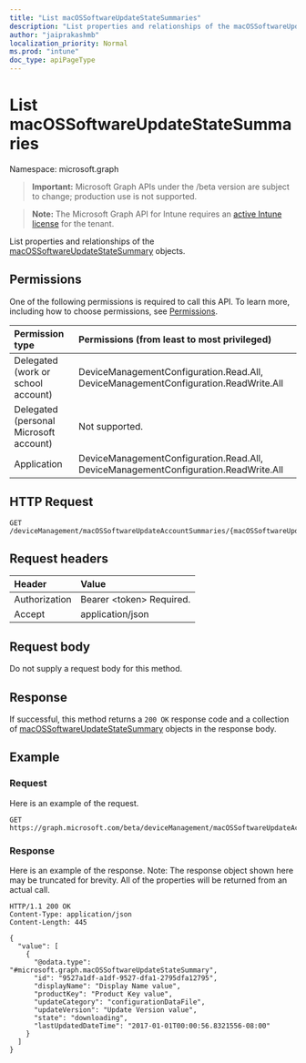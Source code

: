 ```yaml
---
title: "List macOSSoftwareUpdateStateSummaries"
description: "List properties and relationships of the macOSSoftwareUpdateStateSummary objects."
author: "jaiprakashmb"
localization_priority: Normal
ms.prod: "intune"
doc_type: apiPageType
---
```


# List macOSSoftwareUpdateStateSummaries

Namespace: microsoft.graph

> **Important:** Microsoft Graph APIs under the /beta version are subject to change; production use is not supported.

> **Note:** The Microsoft Graph API for Intune requires an [active Intune license](https://go.microsoft.com/fwlink/?linkid=839381) for the tenant.

List properties and relationships of the [macOSSoftwareUpdateStateSummary](../resources/intune-deviceconfig-macossoftwareupdatestatesummary.md) objects.

## Permissions
One of the following permissions is required to call this API. To learn more, including how to choose permissions, see [Permissions](/graph/permissions-reference).

<!-- { "blockType": "ignored"  } // Note: Removing this line will cause the permissions autogeneration tool to overwrite the table. -->
|Permission type|Permissions (from least to most privileged)|
|:---|:---|
|Delegated (work or school account)|DeviceManagementConfiguration.Read.All, DeviceManagementConfiguration.ReadWrite.All|
|Delegated (personal Microsoft account)|Not supported.|
|Application|DeviceManagementConfiguration.Read.All, DeviceManagementConfiguration.ReadWrite.All|

## HTTP Request
<!-- {
  "blockType": "ignored"
}
-->
``` http
GET /deviceManagement/macOSSoftwareUpdateAccountSummaries/{macOSSoftwareUpdateAccountSummaryId}/categorySummaries/{macOSSoftwareUpdateCategorySummaryId}/updateStateSummaries
```

## Request headers
|Header|Value|
|:---|:---|
|Authorization|Bearer &lt;token&gt; Required.|
|Accept|application/json|

## Request body
Do not supply a request body for this method.

## Response
If successful, this method returns a `200 OK` response code and a collection of [macOSSoftwareUpdateStateSummary](../resources/intune-deviceconfig-macossoftwareupdatestatesummary.md) objects in the response body.

## Example

### Request
Here is an example of the request.
``` http
GET https://graph.microsoft.com/beta/deviceManagement/macOSSoftwareUpdateAccountSummaries/{macOSSoftwareUpdateAccountSummaryId}/categorySummaries/{macOSSoftwareUpdateCategorySummaryId}/updateStateSummaries
```

### Response
Here is an example of the response. Note: The response object shown here may be truncated for brevity. All of the properties will be returned from an actual call.
``` http
HTTP/1.1 200 OK
Content-Type: application/json
Content-Length: 445

{
  "value": [
    {
      "@odata.type": "#microsoft.graph.macOSSoftwareUpdateStateSummary",
      "id": "9527a1df-a1df-9527-dfa1-2795dfa12795",
      "displayName": "Display Name value",
      "productKey": "Product Key value",
      "updateCategory": "configurationDataFile",
      "updateVersion": "Update Version value",
      "state": "downloading",
      "lastUpdatedDateTime": "2017-01-01T00:00:56.8321556-08:00"
    }
  ]
}
```
